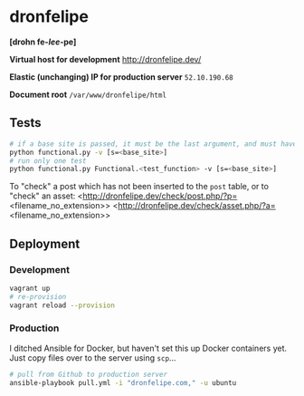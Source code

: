 # dronfelipe
**[drohn fe-_lee_-pe]**

**Virtual host for development**
<http://dronfelipe.dev/>

**Elastic (unchanging) IP for production server**
`52.10.190.68`

**Document root**
`/var/www/dronfelipe/html`


## Tests
```sh
# if a base site is passed, it must be the last argument, and must have the form shown below
python functional.py -v [s=<base_site>]
# run only one test
python functional.py Functional.<test_function> -v [s=<base_site>]
```
To "check" a post which has not been inserted to the `post` table, or to "check" an asset:
<http://dronfelipe.dev/check/post.php/?p=<filename_no_extension\>>
<http://dronfelipe.dev/check/asset.php/?a=<filename_no_extension\>>

## Deployment
### Development
```sh
vagrant up
# re-provision
vagrant reload --provision
```

### Production
I ditched Ansible for Docker, but haven't set this up Docker containers yet. Just copy files over to the server using `scp`...


```sh
# pull from Github to production server
ansible-playbook pull.yml -i "dronfelipe.com," -u ubuntu
```
